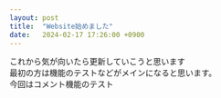 ```yaml
---
layout: post
title:  "Website始めました"
date:   2024-02-17 17:26:00 +0900
---
```


これから気が向いたら更新していこうと思います<br>
最初の方は機能のテストなどがメインになると思います。<br>
今回はコメント機能のテスト<br>

<script src="https://utteranc.es/client.js"
        repo="iggilightkuppa/blog"
        issue-term="url"
        theme="github-light"
        crossorigin="anonymous"
        async>
</script>